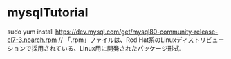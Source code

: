 # mysqlTutorial

sudo yum install https://dev.mysql.com/get/mysql80-community-release-el7-3.noarch.rpm // 「.rpm」ファイルは、Red Hat系のLinuxディストリビューションで採用されている、Linux用に開発されたパッケージ形式.  
